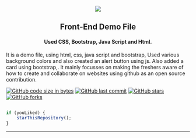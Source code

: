 
<p align="center">
    <img src="https://technologyandsociety.org/wp-content/uploads/Logo-Color-1.jpg" />
    <h2 align="center">Front-End Demo File</h2>
    <h4 align="center">Used CSS, Bootstrap, Java Script and Html.</h4>
</p>

It is a demo file, using html, css, java script and bootstrap,
Used various background colors and also created an alert button using js. Also added a card using bootstrap,.
It mainly focusses on making the freshers aware of how to create and collaborate on websites using github as an open source contribution. 

[![GitHub code size in bytes](https://img.shields.io/github/languages/code-size/ieeessitvit/template?logo=github&style=social)](https://github.com/ieeessitvit/) [![GitHub last commit](https://img.shields.io/github/last-commit/ieeessitvit/template?style=social&logo=git)](https://github.com/ieeessitvit/) [![GitHub stars](https://img.shields.io/github/stars/ieeessitvit/template?style=social)](https://github.com/ieeessitvit/.../stargazers) [![GitHub forks](https://img.shields.io/github/forks/ieeessitvit/template?style=social&logo=git)](https://github.com/ieeessitvit/.../network)




```javascript

if (youLiked) {
    starThisRepository();
}

```

-----------
